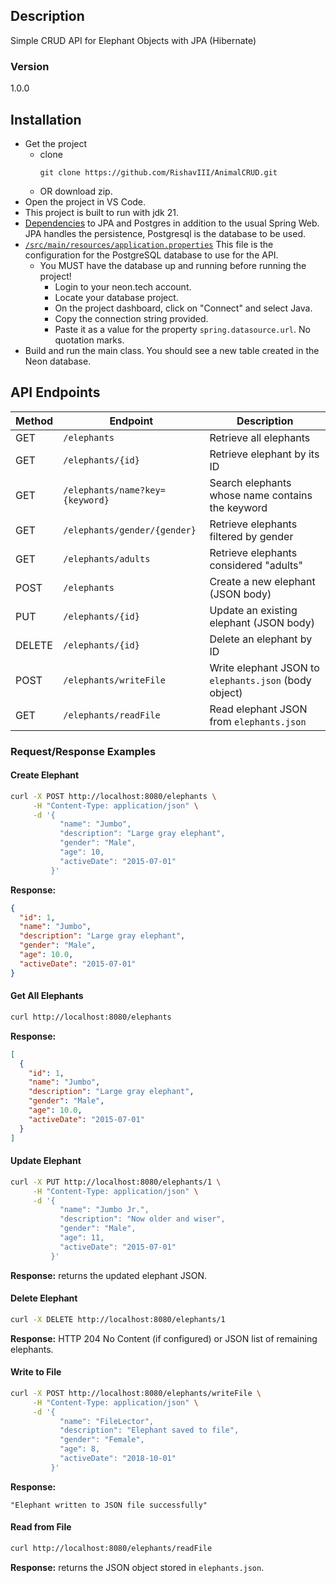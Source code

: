 ## Description
Simple CRUD API for Elephant Objects with JPA (Hibernate)

### Version
1.0.0

## Installation
- Get the project
    - clone
        ```
      git clone https://github.com/RishavIII/AnimalCRUD.git
        ```
    - OR download zip.
- Open the project in VS Code.
- This project is built to run with jdk 21.
- [Dependencies](https://github.com/uncg-csc340/su25-jpa-crud-api/blob/3149ec363e4aae4baebe6f755df7d4c2d79c9d2c/pom.xml#L32) to JPA and Postgres in addition to the usual Spring Web. JPA handles the persistence, Postgresql is the database to be used.
- [`/src/main/resources/application.properties`](https://github.com/uncg-csc340/su25-jpa-crud-api/blob/main/src/main/resources/application.properties) This file  is the configuration for the PostgreSQL database to use for the API.
  - You MUST have the database up and running before running the project!
    - Login to your neon.tech account.
    - Locate your database project.
    - On the project dashboard, click on "Connect" and select Java.
    - Copy the connection string provided.
    - Paste it as a value for the property `spring.datasource.url`. No quotation marks.
- Build and run the main class. You should see a new table created in the Neon database.
## API Endpoints

| Method | Endpoint                        | Description                                           |
| ------ | ------------------------------- | ----------------------------------------------------- |
| GET    | `/elephants`                    | Retrieve all elephants                                |
| GET    | `/elephants/{id}`               | Retrieve elephant by its ID                           |
| GET    | `/elephants/name?key={keyword}` | Search elephants whose name contains the keyword      |
| GET    | `/elephants/gender/{gender}`    | Retrieve elephants filtered by gender                 |
| GET    | `/elephants/adults`             | Retrieve elephants considered "adults"                |
| POST   | `/elephants`                    | Create a new elephant (JSON body)                     |
| PUT    | `/elephants/{id}`               | Update an existing elephant (JSON body)               |
| DELETE | `/elephants/{id}`               | Delete an elephant by ID                              |
| POST   | `/elephants/writeFile`          | Write elephant JSON to `elephants.json` (body object) |
| GET    | `/elephants/readFile`           | Read elephant JSON from `elephants.json`              |

### Request/Response Examples

#### Create Elephant

```bash
curl -X POST http://localhost:8080/elephants \
     -H "Content-Type: application/json" \
     -d '{
           "name": "Jumbo",
           "description": "Large gray elephant",
           "gender": "Male",
           "age": 10,
           "activeDate": "2015-07-01"
         }'
```

**Response:**

```json
{
  "id": 1,
  "name": "Jumbo",
  "description": "Large gray elephant",
  "gender": "Male",
  "age": 10.0,
  "activeDate": "2015-07-01"
}
```

#### Get All Elephants

```bash
curl http://localhost:8080/elephants
```

**Response:**

```json
[
  {
    "id": 1,
    "name": "Jumbo",
    "description": "Large gray elephant",
    "gender": "Male",
    "age": 10.0,
    "activeDate": "2015-07-01"
  }
]
```

#### Update Elephant

```bash
curl -X PUT http://localhost:8080/elephants/1 \
     -H "Content-Type: application/json" \
     -d '{
           "name": "Jumbo Jr.",
           "description": "Now older and wiser",
           "gender": "Male",
           "age": 11,
           "activeDate": "2015-07-01"
         }'
```

**Response:** returns the updated elephant JSON.

#### Delete Elephant

```bash
curl -X DELETE http://localhost:8080/elephants/1
```

**Response:** HTTP 204 No Content (if configured) or JSON list of remaining elephants.

#### Write to File

```bash
curl -X POST http://localhost:8080/elephants/writeFile \
     -H "Content-Type: application/json" \
     -d '{
           "name": "FileLector",
           "description": "Elephant saved to file",
           "gender": "Female",
           "age": 8,
           "activeDate": "2018-10-01"
         }'
```

**Response:**

```
"Elephant written to JSON file successfully"
```

#### Read from File

```bash
curl http://localhost:8080/elephants/readFile
```

**Response:** returns the JSON object stored in `elephants.json`.
